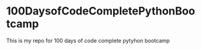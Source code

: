 # 100DaysofCodeCompletePythonBootcamp
This is my repo for 100 days of code complete pytyhon bootcamp
